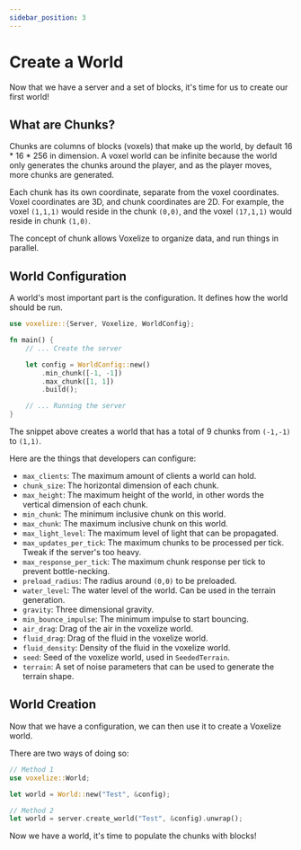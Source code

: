 ```yaml
---
sidebar_position: 3
---
```


# Create a World

Now that we have a server and a set of blocks, it's time for us to create our first world!

## What are Chunks?

Chunks are columns of blocks (voxels) that make up the world, by default 16 \* 16 \* 256 in dimension. A voxel world can be infinite because the world only generates the chunks around the player, and as the player moves, more chunks are generated.

Each chunk has its own coordinate, separate from the voxel coordinates. Voxel coordinates are 3D, and chunk coordinates are 2D. For example, the voxel `(1,1,1)` would reside in the chunk `(0,0)`, and the voxel `(17,1,1)` would reside in chunk `(1,0)`.

The concept of chunk allows Voxelize to organize data, and run things in parallel.

## World Configuration

A world's most important part is the configuration. It defines how the world should be run.

```rust title="server/main.rs" {2,9-13}
use voxelize::{Server, Voxelize, WorldConfig};

fn main() {
    // ... Create the server

    let config = WorldConfig::new()
        .min_chunk([-1, -1])
        .max_chunk([1, 1])
        .build();

    // ... Running the server
}
```

The snippet above creates a world that has a total of 9 chunks from `(-1,-1)` to `(1,1)`.

Here are the things that developers can configure:

- `max_clients`: The maximum amount of clients a world can hold.
- `chunk_size`: The horizontal dimension of each chunk.
- `max_height`: The maximum height of the world, in other words the vertical dimension of each chunk.
- `min_chunk`: The minimum inclusive chunk on this world.
- `max_chunk`: The maximum inclusive chunk on this world.
- `max_light_level`: The maximum level of light that can be propagated.
- `max_updates_per_tick`: The maximum chunks to be processed per tick. Tweak if the server's too heavy.
- `max_response_per_tick`: The maximum chunk response per tick to prevent bottle-necking.
- `preload_radius`: The radius around `(0,0)` to be preloaded.
- `water_level`: The water level of the world. Can be used in the terrain generation.
- `gravity`: Three dimensional gravity.
- `min_bounce_impulse`: The minimum impulse to start bouncing.
- `air_drag`: Drag of the air in the voxelize world.
- `fluid_drag`: Drag of the fluid in the voxelize world.
- `fluid_density`: Density of the fluid in the voxelize world.
- `seed`: Seed of the voxelize world, used in `SeededTerrain`.
- `terrain`: A set of noise parameters that can be used to generate the terrain shape.

## World Creation

Now that we have a configuration, we can then use it to create a Voxelize world.

There are two ways of doing so:

```rust title="server/main.rs"
// Method 1
use voxelize::World;

let world = World::new("Test", &config);

// Method 2
let world = server.create_world("Test", &config).unwrap();
```

Now we have a world, it's time to populate the chunks with blocks!
